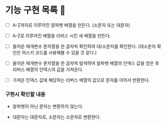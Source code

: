 # 기능 구현 목록 🌈

- [ ] A-Z까지로 이루어진 알파벳 배열을 만든다. (소문자 또는 대문자)

- [ ] A-Z로 이루어진 배열을 리버스 시킨 새 배열을 만든다.

- [ ] 들어온 매개변수 문자열을 한 글자씩 확인하여 대/소문자를 확인한다. (대소문자 확인은 아스키 코드를 사용해볼 수 있을 것 같다.)

- [ ] 들어온 매개변수 문자열을 한 글자씩 탐색하여 알파벳 배열의 인덱스 값을 얻은 후 리버스 배열의 인덱스의 값을 가져온다.

- [ ] 가져온 인덱스 값에 해당하는 리버스 배열의 값으로 문자를 이어서 반환한다.

### 구현시 확인할 내용

- 알파벳이 아닌 문자는 변환하지 않는다.

- 대문자는 대문자로, 소문자는 소문자로 변환한다.
